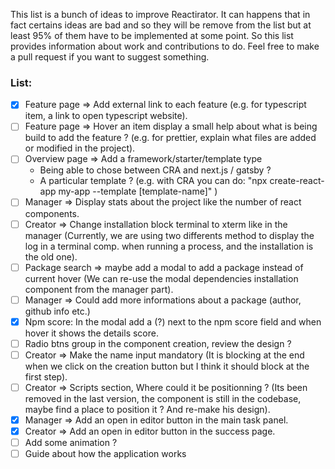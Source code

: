 This list is a bunch of ideas to improve Reactirator. 
It can happens that in fact certains ideas are bad and so they will be remove from the list but at least 95% of them have to be implemented at some point.
So this list provides information about work and contributions to do.
Feel free to make a pull request if you want to suggest something.

### List:
- [x] Feature page => Add external link to each feature (e.g. for typescript item, a link to open typescript website).
- [ ] Feature page => Hover an item display a small help about what is being build to add the feature ? (e.g. for prettier, explain what files are added or modified in the project).
- [ ] Overview page => Add a framework/starter/template type
	- Being able to chose between CRA and next.js / gatsby ?
	- A particular template ? (e.g. with CRA you can do: "npx create-react-app my-app --template [template-name]" )
- [ ] Manager => Display stats about the project like the number of react components.
- [ ] Creator => Change installation block terminal to xterm like in the manager (Currently, we are using two differents method to display the log in a terminal comp. when running a process, and the installation is the old one).
- [ ] Package search => maybe add a modal to add a package instead of current hover (We can re-use the modal dependencies installation component from the manager part).
- [ ] Manager => Could add more informations about a package (author, github info etc.)
- [x] Npm score: In the modal add a (?) next to the npm score field and when hover it shows the details score.
- [ ] Radio btns group in the component creation, review the design ?
- [ ] Creator => Make the name input mandatory (It is blocking at the end when we click on the creation button but I think it should block at the first step).
- [ ] Creator => Scripts section, Where could it be positionning ? (Its been removed in the last version, the component is still in the codebase, maybe find a place to position it ? And re-make his design).
- [x] Manager => Add an open in editor button in the main task panel.
- [x] Creator => Add an open in editor button in the success page.
- [ ] Add some animation ?
- [ ] Guide about how the application works